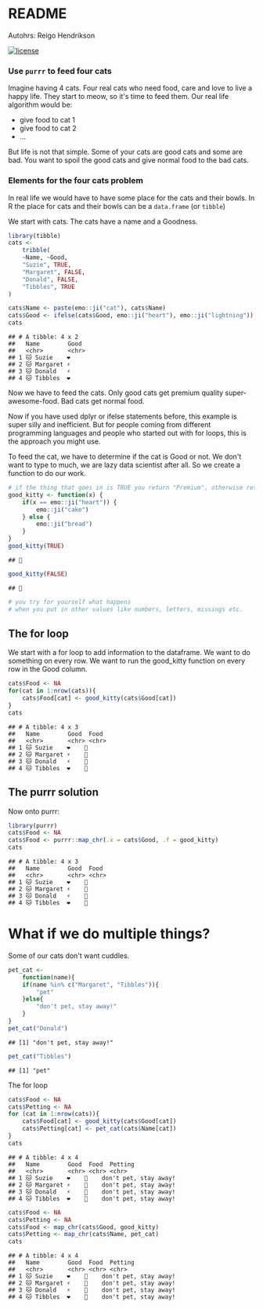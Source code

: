 README
================

Autohrs: Reigo Hendrikson

[![license](https://img.shields.io/github/license/mashape/apistatus.svg)](https://choosealicense.com/licenses/mit/)

### Use `purrr` to feed four cats

Imagine having 4 cats. Four real cats who need food, care and love to live a happy life. They start to meow, so it's time to feed them. Our real life algorithm would be:

-   give food to cat 1
-   give food to cat 2
-   ...

But life is not that simple. Some of your cats are good cats and some are bad. You want to spoil the good cats and give normal food to the bad cats.

### Elements for the four cats problem

In real life we would have to have some place for the cats and their bowls. In R the place for cats and their bowls can be a `data.frame` (or `tibble`)

We start with cats. The cats have a name and a Goodness.

``` r
library(tibble)
cats <- 
    tribble(
    ~Name, ~Good,
    "Suzie", TRUE,
    "Margaret", FALSE,
    "Donald", FALSE,
    "Tibbles", TRUE
)

cats$Name <- paste(emo::ji("cat"), cats$Name)
cats$Good <- ifelse(cats$Good, emo::ji("heart"), emo::ji("lightning"))
cats
```

    ## # A tibble: 4 x 2
    ##   Name        Good 
    ##   <chr>       <chr>
    ## 1 🐱 Suzie    ❤️   
    ## 2 🐱 Margaret ⚡   
    ## 3 🐱 Donald   ⚡   
    ## 4 🐱 Tibbles  ❤️

Now we have to feed the cats. Only good cats get premium quality super-awesome-food. Bad cats get normal food.

Now if you have used dplyr or ifelse statements before, this example is super silly and inefficient. But for people coming from different programming languages and people who started out with for loops, this is the approach you might use.

To feed the cat, we have to determine if the cat is Good or not. We don't want to type to much, we are lazy data scientist after all. So we create a function to do our work.

``` r
# if the thing that goes in is TRUE you return "Premium", otherwise return "Normal"
good_kitty <- function(x) {
    if(x == emo::ji("heart")) {
        emo::ji("cake")
    } else {
        emo::ji("bread")
    }
}
good_kitty(TRUE)
```

    ## 🍞

``` r
good_kitty(FALSE) 
```

    ## 🍞

``` r
# you try for yourself what happens 
# when you put in other values like numbers, letters, missings etc.
```

The for loop
------------

We start with a for loop to add information to the dataframe. We want to do something on every row. We want to run the good\_kitty function on every row in the Good column.

``` r
cats$Food <- NA
for(cat in 1:nrow(cats)){
    cats$Food[cat] <- good_kitty(cats$Good[cat])
}
cats
```

    ## # A tibble: 4 x 3
    ##   Name        Good  Food 
    ##   <chr>       <chr> <chr>
    ## 1 🐱 Suzie    ❤️    🍰   
    ## 2 🐱 Margaret ⚡    🍞   
    ## 3 🐱 Donald   ⚡    🍞   
    ## 4 🐱 Tibbles  ❤️    🍰

The purrr solution
------------------

Now onto purrr:

``` r
library(purrr)
cats$Food <- NA
cats$Food <- purrr::map_chr(.x = cats$Good, .f = good_kitty)
cats
```

    ## # A tibble: 4 x 3
    ##   Name        Good  Food 
    ##   <chr>       <chr> <chr>
    ## 1 🐱 Suzie    ❤️    🍰   
    ## 2 🐱 Margaret ⚡    🍞   
    ## 3 🐱 Donald   ⚡    🍞   
    ## 4 🐱 Tibbles  ❤️    🍰

What if we do multiple things?
==============================

Some of our cats don't want cuddles.

``` r
pet_cat <- 
    function(name){
    if(name %in% c("Margaret", "Tibbles")){
        "pet"
    }else{
        "don't pet, stay away!"
    }
}
pet_cat("Donald")
```

    ## [1] "don't pet, stay away!"

``` r
pet_cat("Tibbles")
```

    ## [1] "pet"

The for loop

``` r
cats$Food <- NA
cats$Petting <- NA
for (cat in 1:nrow(cats)){
    cats$Food[cat] <- good_kitty(cats$Good[cat])
    cats$Petting[cat] <- pet_cat(cats$Name[cat])
}
cats
```

    ## # A tibble: 4 x 4
    ##   Name        Good  Food  Petting              
    ##   <chr>       <chr> <chr> <chr>                
    ## 1 🐱 Suzie    ❤️    🍰    don't pet, stay away!
    ## 2 🐱 Margaret ⚡    🍞    don't pet, stay away!
    ## 3 🐱 Donald   ⚡    🍞    don't pet, stay away!
    ## 4 🐱 Tibbles  ❤️    🍰    don't pet, stay away!

``` r
cats$Food <- NA
cats$Petting <- NA
cats$Food <- map_chr(cats$Good, good_kitty)
cats$Petting <- map_chr(cats$Name, pet_cat)
cats
```

    ## # A tibble: 4 x 4
    ##   Name        Good  Food  Petting              
    ##   <chr>       <chr> <chr> <chr>                
    ## 1 🐱 Suzie    ❤️    🍰    don't pet, stay away!
    ## 2 🐱 Margaret ⚡    🍞    don't pet, stay away!
    ## 3 🐱 Donald   ⚡    🍞    don't pet, stay away!
    ## 4 🐱 Tibbles  ❤️    🍰    don't pet, stay away!
